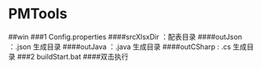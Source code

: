 # PMTools
##win
###1 Config.properties 
####srcXlsxDir ：配表目录
####outJson ：.json 生成目录
####outJava ：.java 生成目录
####outCSharp : .cs 生成目录
###2 buildStart.bat 
####双击执行
